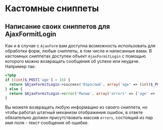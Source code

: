 # Кастомные сниппеты

## Написание своих сниппетов для AjaxFormitLogin

Как и в случае с `AjaxForm` вам доступна возможность использовать для обработки форм, любые сниппеты, в том числе и написанные вами. В кастомных сниппетах доступен
объект `AjaxFormitLogin` с помощью которого можно возвращать сообщения об успехе или неудаче. Например так:

```php
<?php
if ((int)$_POST['age'] > 18) {
  return $AjaxFormitLogin->success('Взрослый', array('age' => (int)$_POST['age']));
} else {
  return $AjaxFormitLogin->error('Малыш', array('errors' => ['age' => 'Ваш возраст слишком мал.']));
}
```

Вы можете возвращать любую информацию из своего сниппета, но чтобы работал штатный механизм отображения ошибок, в ответе обязательно должен присутствовать массив `errors`,
состоящий из пар имя поля - текст сообщения об ошибке.
